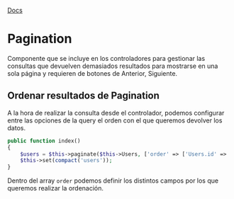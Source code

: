 [Docs](https://book.cakephp.org/3.0/en/controllers/components/pagination.html)

# Pagination

Componente que se incluye en los controladores para gestionar las consultas que devuelven demasiados resultados para mostrarse en una sola página y requieren de botones de Anterior, Siguiente.

## Ordenar resultados de Pagination

A la hora de realizar la consulta desde el controlador, podemos configurar entre las opciones de la query el  orden con el que queremos devolver los datos.

```php
public function index()
{
    $users = $this->paginate($this->Users, ['order' => ['Users.id' => 'DESC']]);
    $this->set(compact('users'));
}
```

Dentro del array `order` podemos definir los distintos campos por los que queremos realizar la ordenación.